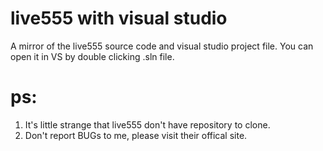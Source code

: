 # live555 with visual studio
A mirror of the live555 source code and visual studio project file. You can open it in VS by double clicking .sln file.
# ps:
1. It's little strange that live555 don't have repository to clone.
2. Don't report BUGs to me, please visit their offical site.
